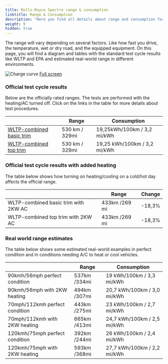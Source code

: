 ```yaml
---
title: Rolls-Royce Spectre range & consumption
linktitle: Range & Consumption
description: "Here you find all details about range and consumption for Rolls-Royce Spectre."
weight: 9
hidden: true
---
```

<!-- markdownlint-disable MD033 -->
<object type="image/svg+xml" data="../modelnavigation.svg"></object>

The range will vary depending on several factors. Like how fast you drive, the temperature, wet or dry road, and the equipped equipment. On this page, you will find a diagram and tables with the standard test cycle results like WLTP and EPA and estimated real-world range in different environments. 

![Charge curve](../range.svg  "Range information")
[Full screen](../range.svg)

### Official test cycle results

Below are the officially rated ranges. The tests are performed with the heating/AC turned off. Click on the links in the table for more details about test procedures. 

| | Range  | Consumption  |
|----|-----|------|
| [WLTP-combined basic trim](../../../../../guides/understandingrange/wltp/) | 530 km / 329mi |19,25kWh/100km / 3,2 mi/kWh | 
| [WLTP-combined top trim](../../../../../guides/understandingrange/wltp/) | 530 km / 329mi | 19,25 kWh/100km / 3,2 mi/kWh | 

### Official test cycle results with added heating

The table below shows how turning on heating/cooling on a cold/hot day affects the official range. 

| | Range  | Change  |
|----|-----|------|
| WLTP-combined basic trim with 2KW AC | 433km /269 mi | -18,3%|
| WLTP-combined top trim with 2KW AC | 433km /269 mi | -18,3%|

### Real world range estimates

The table below shows some estimated real-world examples in perfect condition and in conditions needing A/C to heat or cool vehicles. 

| | Range  | Consumption  |
|----|-----|------|
| 90kmh/56mph perfect condition | 537km /334mi| 19 kWh/100km / 3,3 mi/kWh |
| 90kmh/56mph with 2KW heating | 494km /307mi| 20,7 kWh/100km / 3,0 mi/kWh |
| 70mph/112kmh perfect condition | 443km /275mi| 23 kWh/100km / 2,7 mi/kWh|
| 70mph/112kmh with 2KW heating | 665km /413mi| 24,7 kWh/100km / 2,5 mi/kWh  |
| 120kmh/75mph perfect condition | 392km /244mi| 26 kWh/100km / 2,4 mi/kWh |
| 120kmh/75mph with 2KW heating | 593km /368mi| 27,7 kWh/100km / 2,2 mi/kWh |

